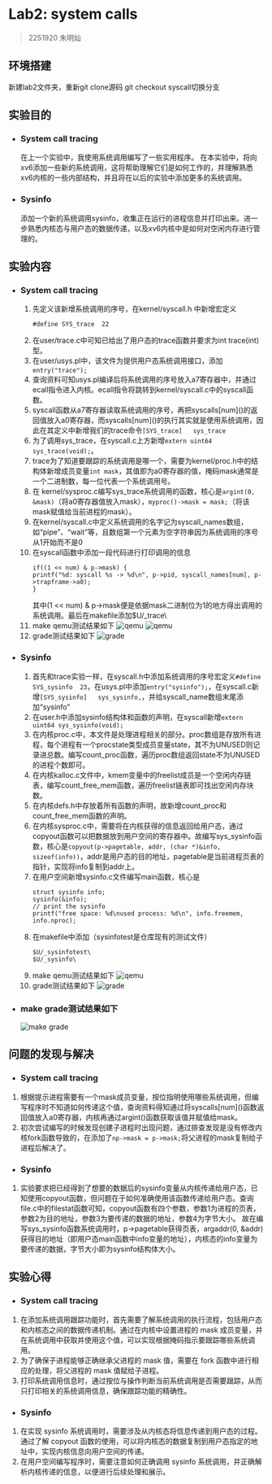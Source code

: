 # Lab2: system calls
> 2251920
> 朱明灿
## 环境搭建
新建lab2文件夹，重新git clone源码
git checkout syscall切换分支
## 实验目的
- ### System call tracing
    在上一个实验中，我使用系统调用编写了一些实用程序。
    在本实验中，将向xv6添加一些新的系统调用，这将帮助理解它们是如何工作的，并理解熟悉xv6内核的一些内部结构，并且将在以后的实验中添加更多的系统调用。
- ### Sysinfo
    添加一个新的系统调用sysinfo，收集正在运行的进程信息并打印出来。进一步熟悉内核态与用户态的数据传递，以及xv6内核中是如何对空闲内存进行管理的。
## 实验内容
- ### System call tracing
    1. 先定义该新增系统调用的序号，在kernel/syscall.h 中新增宏定义
        ```
        #define SYS_trace  22
        ```
    2. 在user/trace.c中可知已给出了用户态的trace函数并要求为int trace(int)型。
    3. 在user/usys.pl中，该文件为提供用户态系统调用接口，添加```entry("trace");```
    4. 查询资料可知usys.pl编译后将系统调用的序号放入a7寄存器中，并通过ecall指令进入内核。ecall指令将跳转到kernel/syscall.c中的syscall函数。
    5. syscall函数从a7寄存器读取系统调用的序号，再把syscalls\[num]()的返回值放入a0寄存器，而syscalls\[num]()的执行其实就是使用系统调用，因此在其定义中新增我们的trace命令```[SYS_trace]   sys_trace```
    6. 为了调用sys_trace，在syscall.c上方新增```extern uint64 sys_trace(void);```。
    7. trace为了知道要跟踪的系统调用是哪一个，需要为kernel/proc.h中的结构体新增成员变量```int mask```，其值即为a0寄存器的值，掩码mask通常是一个二进制数，每一位代表一个系统调用号。
    8. 在 kernel/sysproc.c编写sys_trace系统调用的函数，核心是```argint(0, &mask)```（将a0寄存器值放入mask），```myproc()->mask = mask;```（将该mask赋值给当前进程的mask）。
    9. 在kernel/syscall.c中定义系统调用的名字记为syscall_names数组，如“pipe”、“wait”等，且数组第一个元素为空字符串因为系统调用的序号从1开始而不是0
    10. 在syscall函数中添加一段代码进行打印调用的信息
        ```
        if((1 << num) & p->mask) {
        printf("%d: syscall %s -> %d\n", p->pid, syscall_names[num], p->trapframe->a0);
        }
        ```
        其中(1 << num) & p->mask便是依据mask二进制位为1的地方得出调用的系统调用。最后在makefile添加$U/_trace\
    11. make qemu测试结果如下
        ![qemu](images/trace1.png)
        ![qemu](images/trace2.png)
    12. grade测试结果如下
        ![grade](images/grade-trace.png)
        
- ### Sysinfo
    1. 首先和trace实验一样，在syscall.h中添加系统调用的序号宏定义```#define SYS_sysinfo  23```，在usys.pl中添加```entry("sysinfo");```，在syscall.c新增```[SYS_sysinfo]   sys_sysinfo,```，并给syscall_name数组末尾添加“sysinfo”
    2. 在user.h中添加sysinfo结构体和函数的声明，在syscall新增```extern uint64 sys_sysinfo(void);```
    3. 在内核proc.c中，本文件是处理进程相关的部分。proc数组是存放所有进程，每个进程有一个procstate类型成员变量state，其不为UNUSED则记录进总数。编写count_proc函数，遍历proc数组返回state不为UNUSED的进程个数即可。
    4. 在内核kalloc.c文件中，kmem变量中的freelist成员是一个空闲内存链表，编写count_free_mem函数，遍历freelist链表即可找出空闲内存块数。
    5. 在内核defs.h中存放着所有函数的声明，故新增count_proc和count_free_mem函数的声明。
    6. 在内核sysproc.c中，需要将在内核获得的信息返回给用户态，通过copyout函数可以把数据放到用户空间的寄存器中。故编写sys_sysinfo函数，核心是```copyout(p->pagetable, addr, (char *)&info, sizeof(info))```，addr是用户态的目的地址，pagetable是当前进程页表的指针，实现将info复制到addr上。
    7. 在用户空间新增sysinfo.c文件编写main函数，核心是
        ```
        struct sysinfo info;
        sysinfo(&info);
        // print the sysinfo
        printf("free space: %d\nused process: %d\n", info.freemem, info.nproc);
        ```
    8. 在makefile中添加（sysinfotest是仓库现有的测试文件）
        ```
        $U/_sysinfotest\
        $U/_sysinfo\
        ```
    9. make qemu测试结果如下
        ![qemu](images/sysinfo.png)
    10. grade测试结果如下
        ![grade](images/grade-sysinfo.png)
- ### make grade测试结果如下
    ![make grade](images/grade.png)
## 问题的发现与解决
- ### System call tracing
1. 根据提示进程需要有一个mask成员变量，按位指明使用哪些系统调用，但编写程序时不知道如何传递这个值，查询资料得知通过将syscalls\[num]()函数返回值放入a0寄存器，内核再通过argint()函数获取该值并赋值给mask。
2. 初次尝试编写的时候发现创建子进程时出现问题，通过排查发现是没有修改内核fork函数导致的，在添加了```np->mask = p->mask;```将父进程的mask复制给子进程后解决了。
- ### Sysinfo
1. 实验要求把已经得到了想要的数据后的sysinfo变量从内核传递给用户态，已知使用copyout函数，但问题在于如何准确使用该函数传递给用户态。查询file.c中的filestat函数可知，copyout函数有四个参数，参数1为进程的页表，参数2为目的地址，参数3为要传递的数据的地址，参数4为字节大小。
故在编写sys_sysinfo函数系统调用时，p->pagetable获得页表，argaddr(0, &addr)获得目的地址（即用户态main函数中info变量的地址），内核态的info变量为要传递的数据，字节大小即为sysinfo结构体大小。


## 实验心得
- ### System call tracing
1. 在添加系统调用跟踪功能时，首先需要了解系统调用的执行流程，包括用户态和内核态之间的数据传递机制。通过在内核中设置进程的 mask 成员变量，并在系统调用中获取并使用这个值，可以实现根据掩码指示要跟踪哪些系统调用。
2. 为了确保子进程能够正确继承父进程的 mask 值，需要在 fork 函数中进行相应的处理，将父进程的 mask 值赋给子进程。
3. 打印系统调用信息时，通过按位与操作判断当前系统调用是否需要跟踪，从而只打印相关的系统调用信息，确保跟踪功能的精确性。
- ### Sysinfo
1. 在实现 sysinfo 系统调用时，需要涉及从内核态将信息传递到用户态的过程。通过了解 copyout 函数的使用，可以将内核态的数据复制到用户态指定的地址中，实现内核信息向用户空间的传递。
2. 在用户空间编写程序时，需要注意如何正确调用 sysinfo 系统调用，并正确解析内核传递的信息，以便进行后续处理和展示。